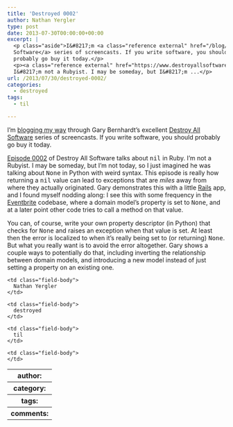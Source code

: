 ```yaml
---
title: 'Destroyed 0002'
author: Nathan Yergler
type: post
date: 2013-07-30T00:00:00+00:00
excerpt: |
  <p class="aside">I&#8217;m <a class="reference external" href="/blog/2013/07/29/destroyed-0001/">blogging my way</a> through Gary Bernhardt&#8217;s excellent <a class="reference external" href="https://www.destroyallsoftware.com/screencasts">Destroy All
  Software</a> series of screencasts. If you write software, you should
  probably go buy it today.</p>
  <p><a class="reference external" href="https://www.destroyallsoftware.com/screencasts/catalog/how-and-why-to-avoid-nil">Episode 0002</a> of Destroy All Software talks about <tt class="docutils literal">nil</tt> in Ruby.
  I&#8217;m not a Rubyist. I may be someday, but I&#8217;m ...</p>
url: /2013/07/30/destroyed-0002/
categories:
  - destroyed
tags:
  - til

---
```

<p class="aside">
  I&#8217;m <a class="reference external" href="/blog/2013/07/29/destroyed-0001/">blogging my way</a> through Gary Bernhardt&#8217;s excellent <a class="reference external" href="https://www.destroyallsoftware.com/screencasts">Destroy All Software</a> series of screencasts. If you write software, you should probably go buy it today.
</p>

[Episode 0002][1]  of Destroy All Software talks about <tt class="docutils literal">nil</tt> in Ruby. I&#8217;m not a Rubyist. I may be someday, but I&#8217;m not today, so I just imagined he was talking about <tt class="docutils literal">None</tt> in Python with weird syntax. This episode is really how returning a <tt class="docutils literal">nil</tt> value can lead to exceptions that are _miles_ away from where they actually originated. Gary demonstrates this with a little [Rails][2]  app, and I found myself nodding along: I see this with some frequency in the [Eventbrite][3]  codebase, where a domain model&#8217;s property is set to <tt class="docutils literal">None</tt>, and at a later point other code tries to call a method on that value.

You can, of course, write your own property descriptor (in Python) that checks for <tt class="docutils literal">None</tt> and raises an exception when that value is set. At least then the error is localized to when it&#8217;s really being set to (or returning) <tt class="docutils literal">None</tt>. But what you really want is to avoid the error altogether. Gary shows a couple ways to potentially do that, including inverting the relationship between domain models, and introducing a new model instead of just setting a property on an existing one.

<table class="docutils field-list" frame="void" rules="none">
  <col class="field-name" /> <col class="field-body" /> <tr class="field">
    <th class="field-name">
      author:
    </th>

    <td class="field-body">
      Nathan Yergler
    </td>
  </tr>

  <tr class="field">
    <th class="field-name">
      category:
    </th>

    <td class="field-body">
      destroyed
    </td>
  </tr>

  <tr class="field">
    <th class="field-name">
      tags:
    </th>

    <td class="field-body">
      til
    </td>
  </tr>

  <tr class="field">
    <th class="field-name">
      comments:
    </th>

    <td class="field-body">
    </td>
  </tr>
</table>

 [1]: https://www.destroyallsoftware.com/screencasts/catalog/how-and-why-to-avoid-nil
 [2]: http://rubyonrails.org/
 [3]: http://eventbrite.com